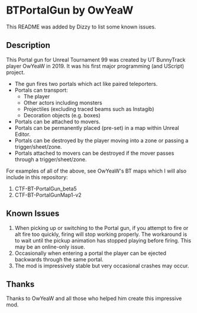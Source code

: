 # BTPortalGun by OwYeaW

This README was added by Dizzy to list some known issues.

## Description

This Portal gun for Unreal Tournament 99 was created by UT BunnyTrack player OwYeaW in 2019. It was his first major programming (and UScript) project.

* The gun fires two portals which act like paired teleporters. 
* Portals can transport:
  * The player
  * Other actors including monsters
  * Projectiles (excluding traced beams such as Instagib)
  * Decoration objects (e.g. boxes)
* Portals can be attached to movers.
* Portals can be permanently placed (pre-set) in a map within Unreal Editor.
* Portals can be destroyed by the player moving into a zone or passing a trigger/sheet/zone.
* Portals attached to movers can be destroyed if the mover passes through a trigger/sheet/zone.

For examples of all of the above, see OwYeaW's BT maps which I will also include in this repository:
1. CTF-BT-PortalGun_beta5
2. CTF-BT-PortalGunMap1-v2

## Known Issues
1. When picking up or switching to the Portal gun, if you attempt to fire or alt fire too quickly, firing will stop working properly. The workaround is to wait until the pickup animation has stopped playing before firing. This may be an online-only issue.
2. Occasionally when entering a portal the player can be ejected backwards through the same portal.
3. The mod is impressively stable but very occasional crashes may occur.

## Thanks

Thanks to OwYeaW and all those who helped him create this impressive mod.

